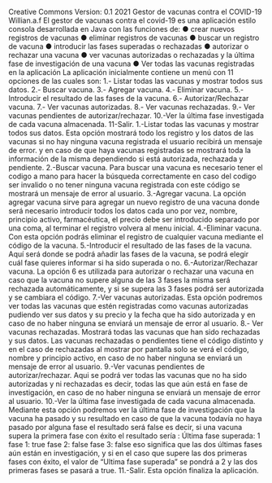 Creative Commons
Version: 0.1
2021
Gestor de vacunas contra el COVID-19
Willian.a.f
El gestor de vacunas contra el covid-19 es una aplicación estilo consola desarrollada en Java
con las funciones de:
● crear nuevos registros de vacunas
● eliminar registros de vacunas
● buscar un registro de vacuna
● introducir las fases superadas o rechazadas
● autorizar o rechazar una vacuna
● ver vacunas autorizadas o rechazadas y la última fase de investigación de una
vacuna
● Ver todas las vacunas registradas en la aplicación
La aplicación inicialmente contiene un menú con 11 opciones de las cuales son:
1.- Listar todas las vacunas y mostrar todos sus datos.
2.- Buscar vacuna.
3.- Agregar vacuna.
4.- Eliminar vacuna.
5.- Introducir el resultado de las fases de la vacuna.
6.- Autorizar/Rechazar vacuna.
7.- Ver vacunas autorizadas.
8.- Ver vacunas rechazadas.
9.- Ver vacunas pendientes de autorizar/rechazar.
10.-Ver la última fase investigada de cada vacuna almacenada.
11-Salir.
1.-Listar todas las vacunas y mostrar todos sus datos.
Esta opción mostrará todo los registro y los datos de las vacunas
si no hay ninguna vacuna registrada el usuario recibirá un mensaje de error.
y en caso de que haya vacunas registradas se mostrará toda la información de la
misma dependiendo si está autorizada, rechazada y pendiente.
2.-Buscar vacuna.
Para buscar una vacuna es necesario tener el codigo a mano para hacer la
búsqueda correctamente en caso del codigo ser invalido o no tener ninguna vacuna
registrada con este código se mostrará un mensaje de error al usuario.
3.-Agregar vacuna.
La opción agregar vacuna sirve para agregar un nuevo registro de una vacuna
donde será necesario introducir todos los datos cada uno por vez, nombre, principio
activo, farmacéutica, el precio debe ser introducido separado por una coma, al
terminar el registro volvera al menu inicial.
4.-Eliminar vacuna.
Con esta opción podrás eliminar el registro de cualquier vacuna mediante el código
de la vacuna.
5.-Introducir el resultado de las fases de la vacuna.
Aquí será donde se podrá añadir las fases de la vacuna, se podrá elegir cuál fase
quieres informar si ha sido superada o no.
6.-Autorizar/Rechazar vacuna.
La opción 6 es utilizada para autorizar o rechazar una vacuna
en caso que la vacuna no supere alguna de las 3 fases la misma será
rechazada automáticamente, y si se supera las 3 fases podrá ser autorizada
y se cambiara el código.
7.-Ver vacunas autorizadas.
Esta opción podremos ver todas las vacunas que estén registradas como vacunas
autorizadas pudiendo ver sus datos y su precio y la fecha que ha sido autorizada y en
caso de no haber ninguna se enviará un mensaje de error al usuario.
8.- Ver vacunas rechazadas.
Mostrará todas las vacunas que han sido rechazadas y sus datos.
Las vacunas rechazadas o pendientes tiene el código distinto y en el
caso de rechazadas al mostrar por pantalla solo se verá el código, nombre y
principio activo, en caso de no haber ninguna se enviará un mensaje de error
al usuario.
9.-Ver vacunas pendientes de autorizar/rechazar.
Aqui se podrá ver todas las vacunas que no ha sido autorizadas y ni
rechazadas es decir, todas las que aún está en fase de investigación, en
caso de no haber ninguna se enviará un mensaje de error
al usuario.
10.-Ver la última fase investigada de cada vacuna almacenada.
Mediante esta opción podremos ver la última fase de investigación que la vacuna
ha pasado y su resultado en caso de que la vacuna todavía no haya pasado por alguna
fase el resultado será false es decir, si una vacuna supera la primera fase con éxito el
resultado sería :
Última fase superada: 1
fase 1: true
fase 2: false
fase 3: false
eso significa que las dos últimas fases aún están en investigación, y si en el caso que
supere las dos primeras fases con éxito, el valor de “Ultima fase superada” se pondrá a 2
y las dos primeras fases se pasará a true.
11.-Salir.
Esta opción finaliza la aplicación.

